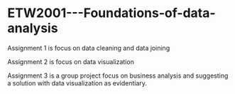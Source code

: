 # ETW2001---Foundations-of-data-analysis

Assignment 1 is focus on data cleaning and data joining

Assignment 2 is focus on data visualization

Assignment 3 is a group project focus on business analysis and suggesting a solution with data visualization as evidentiary.
